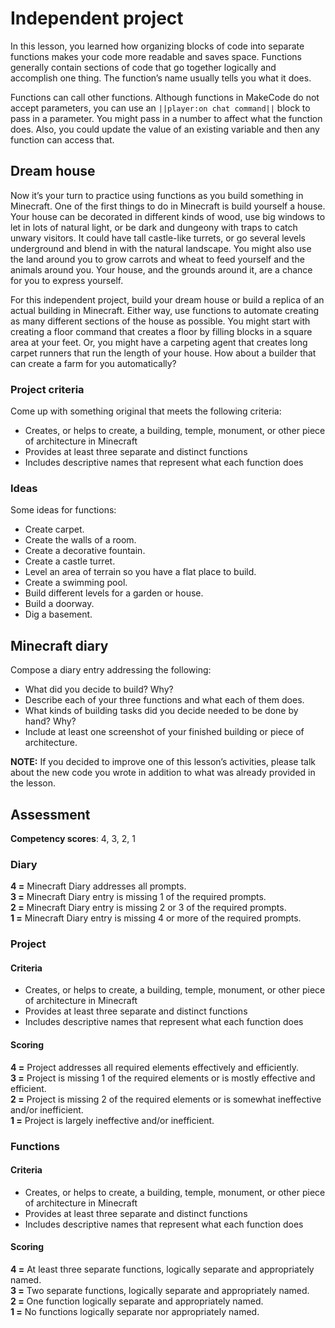 # Independent project

In this lesson, you learned how organizing blocks of code into separate functions makes your code more readable and saves space. Functions generally contain sections of code that go together logically and accomplish one thing. The function’s name usually tells you what it does.

Functions can call other functions. Although functions in MakeCode do not accept parameters, you can use an `||player:on chat command||` block to pass in a parameter. You might pass in a number to affect what the function does. Also, you could update the value of an existing variable and then any function can access that.

## Dream house

Now it’s your turn to practice using functions as you build something in Minecraft. One of the first things to do in Minecraft is build yourself a house. Your house can be decorated in different kinds of wood, use big windows to let in lots of natural light, or be dark and dungeony with traps to catch unwary visitors. It could have tall castle-like turrets, or go several levels underground and blend in with the natural landscape. You might also use the land around you to grow carrots and wheat to feed yourself and the animals around you. Your house, and the grounds around it, are a chance for you to express yourself.

For this independent project, build your dream house or build a replica of an actual building in Minecraft. Either way, use functions to automate creating as many different sections of the house as possible. You might start with creating a floor command that creates a floor by filling blocks in a square area at your feet. Or, you might have a carpeting agent that creates long carpet runners that run the length of your house. How about a builder that can create a farm for you automatically?

### Project criteria

Come up with something original that meets the following criteria:

* Creates, or helps to create, a building, temple, monument, or other piece of architecture in Minecraft
* Provides at least three separate and distinct functions
* Includes descriptive names that represent what each function does

### Ideas

Some ideas for functions:

* Create carpet.
* Create the walls of a room.
* Create a decorative fountain.
* Create a castle turret.
* Level an area of terrain so you have a flat place to build.
* Create a swimming pool.
* Build different levels for a garden or house.
* Build a doorway.
* Dig a basement.

## Minecraft diary

Compose a diary entry addressing the following:

* What did you decide to build? Why?
* Describe each of your three functions and what each of them does.
* What kinds of building tasks did you decide needed to be done by hand? Why?
* Include at least one screenshot of your finished building or piece of architecture.

**NOTE:** If you decided to improve one of this lesson’s activities, please talk about the new code you wrote in addition to what was already provided in the lesson.

## Assessment

**Competency scores**: 4, 3, 2, 1

### Diary

**4 =** Minecraft Diary addresses all prompts.  
**3 =** Minecraft Diary entry is missing 1 of the required prompts.  
**2 =** Minecraft Diary entry is missing 2 or 3 of the required prompts.  
**1 =** Minecraft Diary entry is missing 4 or more of the required prompts.

### Project

#### Criteria

* Creates, or helps to create, a building, temple, monument, or other piece of architecture in Minecraft
* Provides at least three separate and distinct functions
* Includes descriptive names that represent what each function does

#### Scoring

**4 =** Project addresses all required elements effectively and efficiently.  
**3 =** Project is missing 1 of the required elements or is mostly effective and efficient.  
**2 =** Project is missing 2 of the required elements or is somewhat ineffective and/or inefficient.  
**1 =** Project is largely ineffective and/or inefficient.

### Functions

#### Criteria

* Creates, or helps to create, a building, temple, monument, or other piece of architecture in Minecraft
* Provides at least three separate and distinct functions
* Includes descriptive names that represent what each function does

#### Scoring

**4 =** At least three separate functions, logically separate and appropriately named.  
**3 =** Two separate functions, logically separate and appropriately named.  
**2 =** One function logically separate and appropriately named.  
**1 =** No functions logically separate nor appropriately named.